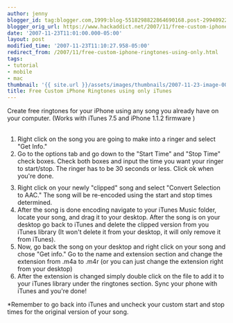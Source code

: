 ```yaml
---
author: jenny
blogger_id: tag:blogger.com,1999:blog-5518298822864690168.post-2994092271401663019
blogger_orig_url: https://www.hackaddict.net/2007/11/free-custom-iphone-ringtones-using-only.html
date: '2007-11-23T11:01:00.000-05:00'
layout: post
modified_time: '2007-11-23T11:10:27.958-05:00'
redirect_from: /2007/11/free-custom-iphone-ringtones-using-only.html
tags:
- tutorial
- mobile
- mac
thumbnail: '{{ site.url }}/assets/images/thumbnails/2007-11-23-image-0000.jpg'
title: Free Custom iPhone Ringtones using only iTunes
---
```


Create free ringtones for your iPhone using any song you already have on your computer.  (Works with iTunes 7.5 and iPhone 1.1.2 firmware )<br/><br/><ol><li>Right click on the song you are going to make into a ringer and select "Get Info."</li><li>Go to the options tab and go down to the "Start Time" and "Stop Time" check boxes. Check both boxes and input the time you want your ringer to start/stop.  The ringer has to be 30 seconds or less. Click ok when you're done.<img alt="" border="0" id="BLOGGER_PHOTO_ID_5136067083702571746" src="{{ site.url }}/assets/images/2007-11-23-image-0000.jpg" style="margin: 0px auto 10px; display: block; text-align: center; "/></li><li>Right click on your newly "clipped" song and select "Convert Selection to AAC." The song will be re-encoded using the start and stop times determined.</li><li>After the song is done encoding navigate to your iTunes Music folder, locate your song, and drag it to your desktop.  After the song is on your desktop go back to iTunes and delete the clipped version from you iTunes library (It won't delete it from your desktop, it will only remove it from iTunes).</li><li>Now, go back the song on your desktop and right click on your song and chose "Get info."  Go to the name and extension section and change the extension from .m4a to .m4r (or you can just change the extension right from your desktop)</li><li>After the extension is changed simply double click on the file to add it to your iTunes library under the ringtones section.  Sync your phone with iTunes and you're done!<br/></li></ol>*Remember to go back into iTunes and uncheck your custom start and stop times for the original version of your song.